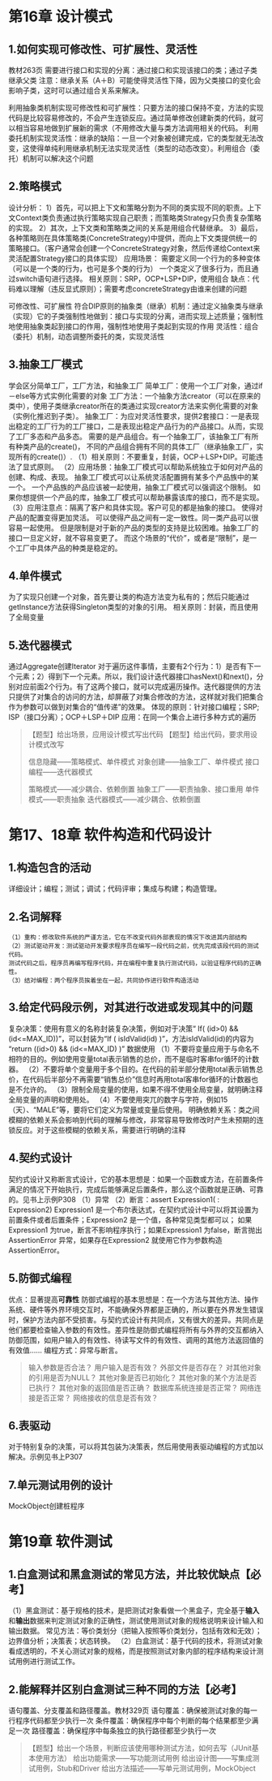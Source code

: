 # 第16章 设计模式

## 1.如何实现可修改性、可扩展性、灵活性

教材263页
需要进行接口和实现的分离：通过接口和实现该接口的类；通过子类继承父类
注意：继承关系（A＋B）可能使得灵活性下降，因为父类接口的变化会影响子类，这时可以通过组合关系来解决。

利用抽象类机制实现可修改性和可扩展性：只要方法的接口保持不变，方法的实现代码是比较容易修改的，不会产生连锁反应。通过简单修改创建新类的代码，就可以相当容易地做到扩展新的需求（不用修改大量与类方法调用相关的代码。
利用委托机制实现灵活性：继承的缺陷：一旦一个对象被创建完成，它的类型就无法改变，这使得单纯利用继承机制无法实现灵活性（类型的动态改变）。利用组合（委托）机制可以解决这个问题

## 2.策略模式

设计分析：
1）首先，可以把上下文和策略分割为不同的类实现不同的职责。上下文Context类负责通过执行策略实现自己职责；而策略类Strategy只负责复杂策略的实现。
2）其次，上下文类和策略类之间的关系是用组合代替继承。
3）最后，各种策略则在具体策略类(ConcreteStrategy)中提供，而向上下文类提供统一的策略接口。（客户通常会创建一个ConcreteStrategy对象，然后传递给Context来灵活配置Strategy接口的具体实现）
应用场景：
需要定义同一个行为的多种变体（可以是一个类的行为，也可是多个类的行为）
一个类定义了很多行为，而且通过switch语句进行选择。
相关原则：SRP，OCP+LSP+DIP，使用组合
缺点：代码难以理解（违反显式原则）；需要考虑concreteStrategy由谁来创建的问题

可修改性、可扩展性
符合DIP原则的抽象类（继承）机制：通过定义抽象类与继承（实现）它的子类强制性地做到：接口与实现的分离，进而实现上述质量；强制性地使用抽象类起到接口的作用，强制性地使用子类起到实现的作用
灵活性：组合（委托）机制，动态调整所委托的类，实现灵活性

## 3.抽象工厂模式

学会区分简单工厂，工厂方法，和抽象工厂
简单工厂：使用一个工厂对象，通过if－else等方式实例化需要的对象
工厂方法：一个抽象方法creator（可以在原来的类中），使用子类继承creator所在的类通过实现creator方法来实例化需要的对象（实例化推迟到子类）。
抽象工厂：为应对灵活性要求，提供2套接口：一是表现出稳定的工厂行为的工厂接口，二是表现出稳定产品行为的产品接口。从而，实现了工厂多态和产品多态。
需要的是产品组合。有一个抽象工厂，该抽象工厂有所有种类产品的create()，
不同的产品组合拥有不同的具体工厂（继承抽象工厂，实现所有的create()）.
（1）相关原则：不要重复，封装，OCP＋LSP+DIP。可能违法了显式原则。
（2）应用场景：抽象工厂模式可以帮助系统独立于如何对产品的创建、构成、表现。
抽象工厂模式可以让系统灵活配置拥有某多个产品族中的某一个。
一个产品族的产品应该被一起使用，抽象工厂模式可以强调这个限制。
如果你想提供一个产品的库，抽象工厂模式可以帮助暴露该库的接口，而不是实现。
（3）应用注意点：隔离了客户和具体实现。客户可见的都是抽象的接口。
使得对产品的配置变得更加灵活。
可以使得产品之间有一定一致性。同一类产品可以很容易一起使用。
但是限制是对于新的产品的类型的支持是比较困难。抽象工厂的接口一旦定义好，就不容易变更了。
而这个场景的“代价”，或者是“限制”，是一个工厂中具体产品的种类是稳定的。

## 4.单件模式

为了实现只创建一个对象，首先要让类的构造方法变为私有的；然后只能通过getInstance方法获得Singleton类型的对象的引用。
相关原则：封装，而且使用了全局变量

## 5.迭代器模式

通过Aggregate创建Iterator
对于遍历这件事情，主要有2个行为：1）是否有下一个元素；2）得到下一个元素。所以，我们设计迭代器接口hasNext()和next()，分别对应前面2个行为。有了这两个接口，就可以完成遍历操作。迭代器提供的方法只提供了对集合的访问的方法，却屏蔽了对集合修改的方法，这样就对我们把集合作为参数可以做到对集合的“值传递”的效果。
体现的原则：针对接口编程；SRP; ISP（接口分离）；OCP＋LSP＋DIP
应用：在同一个集合上进行多种方式的遍历

> 【题型】给出场景，应用设计模式写出代码
> 【题型】给出代码，要求用设计模式改写
>
> 信息隐藏——策略模式、单件模式
> 对象创建——抽象工厂、单件模式
> 接口编程——迭代器模式
>
> 策略模式——减少耦合、依赖倒置
> 抽象工厂——职责抽象、接口重用
> 单件模式——职责抽象
> 迭代器模式——减少耦合、依赖倒置

# 第17、18章 软件构造和代码设计

## 1.构造包含的活动

详细设计；编程；测试；调试；代码评审；集成与构建；构造管理。

## 2.名词解释

```
（1）重构：修改软件系统的严谨方法，它在不改变代码外部表现的情况下改进其内部结构
（2）测试驱动开发：测试驱动开发要求程序员在编写一段代码之前，优先完成该段代码的测试代码。
测试代码之后，程序员再编写程序代码，并在编程中重复执行测试代码，以验证程序代码的正确性。
（3）结对编程：两个程序员挨着坐在一起，共同协作进行软件构造活动
```

## 3.给定代码段示例，对其进行改进或发现其中的问题

复杂决策：使用有意义的名称封装复杂决策，例如对于决策“ If( (id>0) && (id<=MAX_ID))”，可以封装为“If ( isIdValid(id) )”，方法isIdValid(id)的内容为 “return ((id>0) && (id<=MAX_ID) )”
数据使用
（1）不要将变量应用于与命名不相符的目的。例如使用变量total表示销售的总价，而不是临时客串for循环的计数器。
（2）不要将单个变量用于多个目的。在代码的前半部分使用total表示销售总价，在代码后半部分不再需要“销售总价”信息时再用total客串for循环的计数器也是不允许的。
（3）限制全局变量的使用，如果不得不使用全局变量，就明确注释全局变量的声明和使用处。
（4）不要使用突兀的数字与字符，例如15（天）、“MALE”等，要将它们定义为常量或变量后使用。
明确依赖关系：类之间模糊的依赖关系会影响到代码的理解与修改，非常容易导致修改时产生未预期的连锁反应。对于这些模糊的依赖关系，需要进行明确的注释

## 4.契约式设计

契约式设计又称断言式设计，它的基本思想是：如果一个函数或方法，在前置条件满足的情况下开始执行，完成后能够满足后置条件，那么这个函数就是正确、可靠的。见书上示例P308
（1）异常
（2）断言：assert Expression1( : Expression2)
Expression1 是一个布尔表达式，在契约式设计中可以将其设置为前置条件或者后置条件；Expression2 是一个值，各种常见类型都可以；
如果Expression1 为true，断言不影响程序执行；如果Expression1 为false，断言抛出AssertionError 异常，如果存在Expression2 就使用它作为参数构造AssertionError。

## 5.防御式编程

优点：显著提高**可靠性**
防御式编程的基本思想是：在一个方法与其他方法、操作系统、硬件等外界环境交互时，不能确保外界都是正确的，所以要在外界发生错误时，保护方法内部不受损害。与契约式设计有共同点，又有很大的差异。共同点是他们都要检查输入参数的有效性。差异性是防御式编程将所有与外界的交互都纳入防御范围，如用户输入的有效性、待读写文件的有效性、调用的其他方法返回值的有效值……
编程方式：异常与断言。

> 输入参数是否合法？
> 用户输入是否有效？
> 外部文件是否存在？
> 对其他对象的引用是否为NULL？
> 其他对象是否已初始化？
> 其他对象的某个方法是否已执行？
> 其他对象的返回值是否正确？
> 数据库系统连接是否正常？
> 网络连接是否正常？
> 网络接收的信息是否有效？

## 6.表驱动

对于特别复杂的决策，可以将其包装为决策表，然后用使用表驱动编程的方式加以解决。示例见书上P307

## 7.单元测试用例的设计

MockObject创建桩程序

# 第19章 软件测试

## 1.白盒测试和黑盒测试的常见方法，并比较优缺点【必考】

（1）黑盒测试：基于规格的技术，是把测试对象看做一个黑盒子，完全基于**输入**和**输出**数据来判定测试对象的正确性，测试使用测试对象的规格说明来设计输入和输出数据。
常见方法：等价类划分（把输入按照等价类划分，包括有效和无效）；边界值分析；决策表；状态转换。
（2）白盒测试：基于代码的技术，将测试对象看成透明的，不关心测试对象的规格，而是按照测试对象内部的程序结构来设计测试用例进行测试工作。

## 2.能解释并区别白盒测试三种不同的方法【必考】

语句覆盖、分支覆盖和路径覆盖。教材329页
语句覆盖：确保被测试对象的每一行程序代码都至少执行一次
条件覆盖：确保程序中每个判断的每个结果都至少满足一次
路径覆盖：确保程序中每条独立的执行路径都至少执行一次

> 【题型】给出一个场景，判断应该使用哪种测试方法，如何去写（JUnit基本使用方法）
> 给出功能需求——写功能测试用例
> 给出设计图——写集成测试用例，Stub和Driver
> 给出方法描述——写单元测试用例，MockObject